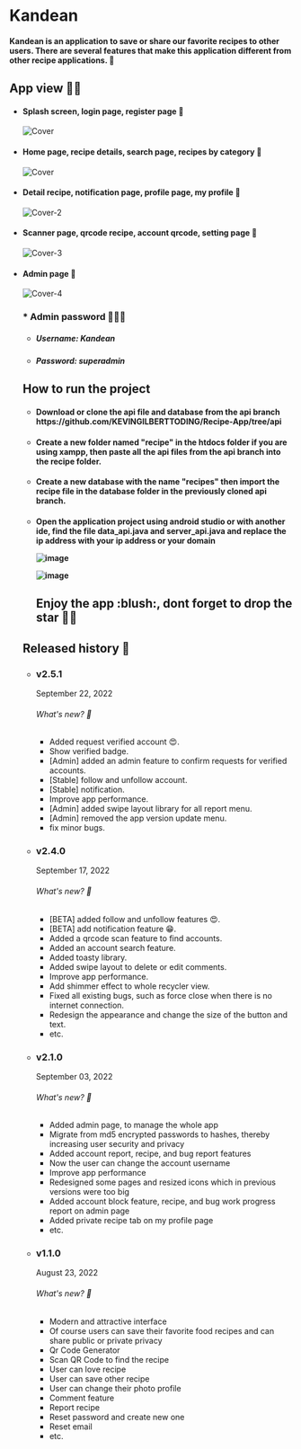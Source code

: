 # Kandean
<h4>Kandean is an application to save or share our favorite recipes to other users. 
There are several features that make this application different from other recipe applications. 🍔</h4>

<h2>App view 🌟✨</h2>

<ul>

<li><h4>Splash screen, login page, register page 🐥</h4></li>

![Cover](https://user-images.githubusercontent.com/79959818/190845314-18c2424f-0777-4866-b262-01bb3b7d7445.png)


<li><h4>Home page, recipe details, search page, recipes by category 🐥</h4></li>


![Cover](https://user-images.githubusercontent.com/79959818/191681762-e9943775-fe8c-4f3f-aa4b-648f0f0a566b.png)



<li><h4>Detail recipe, notification page, profile page, my profile 🐥</h4></li>



![Cover-2](https://user-images.githubusercontent.com/79959818/191682053-afb01c03-c799-4813-a299-3ea66ab26632.png)



<li><h4>Scanner page, qrcode recipe, account qrcode, setting page 🐥</h4></li>



![Cover-3](https://user-images.githubusercontent.com/79959818/191682353-ee04e655-2cf1-4431-a293-154b5bd9a683.png)


<li><h4>Admin page 🐥</h4></li>

![Cover-4](https://user-images.githubusercontent.com/79959818/190845503-d4ea76d6-6cad-4300-ab21-aa5dedafb43e.png)

<h3>* Admin password 👨🏼‍💻</h3>
<ul>
<li><h5>Username: Kandean</h5></li>
<li><h5>Password: superadmin</h5></li>
</ul>

<h2> How to run the project </h4>
<ul>
  <h4><li>Download or clone the api file and database from the api branch https://github.com/KEVINGILBERTTODING/Recipe-App/tree/api</li></h4>
  <h4> <li>
  Create a new folder named "recipe" in the htdocs folder if you are using xampp, then paste all the api files from the api branch into the recipe folder.</li>
</h4>
  <h4><li>
  
  Create a new database with the name "recipes" then import the recipe file in the database folder in the previously cloned api branch.
  
  </li></h4>
  <h4><li>
  
  Open the application project using android studio or with another ide, find the file data_api.java and server_api.java and replace the ip address with your ip         address or your domain
  
  ![image](https://user-images.githubusercontent.com/79959818/186111558-bf3b5ac1-756e-4115-aff8-3b8d14941d11.png)
  
  ![image](https://user-images.githubusercontent.com/79959818/186112026-e8bbb2b9-4834-4a32-bff5-2d6139026363.png)


  </li></h4>
  
  <h2>Enjoy the app :blush:, dont forget to drop the star 🌟✨ </h2>

</ul>

<h2>Released history 🐾</h2>
<ul>

<li><h3>v2.5.1</h3></li>
September 22, 2022
<h6>What's new? 🦄</h6>
<ul>
<li>Added request verified account 😍.</li>
<li>Show verified badge.</li>
<li>[Admin] added an admin feature to confirm requests for verified accounts.</li>
<li>[Stable] follow and unfollow account.</li>
<li>[Stable] notification.</li>
<li>Improve app performance.</li>
<li>[Admin] added swipe layout library for all report menu.</li>
<li>[Admin] removed the app version update menu.</li>
<li>fix minor bugs.</li>
</ul>

<li><h3>v2.4.0</h3>
September 17, 2022
<h6>What's new? 🦄</h6>
<ul>
<li>[BETA] added follow and unfollow features 😍.</li>
<li>[BETA] add notification feature 😁. </li>
<li>Added a qrcode scan feature to find accounts. </li>
<li>Added an account search feature. </li>
<li>Added toasty library.</li>
<li>Added swipe layout to delete or edit comments. </li>
<li>Improve app performance. </li>
<li>Add shimmer effect to whole recycler view. </li>
<li>Fixed all existing bugs, such as force close when there is no internet connection. </li>
<li>Redesign the appearance and change the size of the button and text. </li>
<li>etc. </li>
</ul>

<li><h3>v2.1.0</h3>
September 03, 2022

<h6>What's new? 🦄</h6>
<ul>


<li>Added admin page, to manage the whole app</li>
<li>Migrate from md5 encrypted passwords to hashes, thereby increasing user security and privacy</li>
<li>Added account report, recipe, and bug report features</li>
<li>Now the user can change the account username</li>
<li>Improve app performance</li>
<li>Redesigned some pages and resized icons which in previous versions were too big</li>
<li>Added account block feature, recipe, and bug work progress report on admin page</li>
<li>Added private recipe tab on my profile page</li>
<li>etc.</li>

</ul>

<li><h3>v1.1.0</h3>
August 23, 2022

<h6>What's new? 🦄</h6>
<ul>


<li>Modern and attractive interface</li>
<li>Of course users can save their favorite food recipes and can share public or private privacy</li>
<li>Qr Code Generator</li>
<li>Scan QR Code to find the recipe</li>
<li>User can love recipe</li>
<li>User can save other recipe</li>
<li>User can change their photo profile</li>
<li>Comment feature</li>
<li>Report recipe</li>
<li>Reset password and create new one</li>
<li>Reset email</li>
<li>etc.</li>
</ul>










     
    

 

